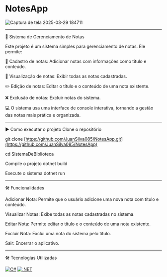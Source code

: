 # NotesApp

![Captura de tela 2025-03-29 184711](https://github.com/user-attachments/assets/089a0343-1776-4821-812f-4a5ac18ba541)

-------------------------------------------------------------------------------------------------------------------------

📓 Sistema de Gerenciamento de Notas
                                                                                                                                                                                           
 Este projeto é um sistema simples para gerenciamento de notas. Ele permite:

📝 Cadastro de notas: Adicionar notas com informações como título e conteúdo.

👀 Visualização de notas: Exibir todas as notas cadastradas.

✏️ Edição de notas: Editar o título e o conteúdo de uma nota existente.

❌ Exclusão de notas: Excluir notas do sistema.

💻 O sistema usa uma interface de console interativa, tornando a gestão das notas mais prática e organizada.

-------------------------------------------------------------------------------------------------------------------------------------

▶️ Como executar o projeto
Clone o repositório

git clone [https://github.com/JuanSilva085/NotesApp.git](https://github.com/JuanSilva085/NotesApp)                                                                            
                                                                                                                                                                                             
cd SistemaDeBiblioteca

Compile o projeto
dotnet build

Execute o sistema
dotnet run

-----------------------------------------------------------------------------------------------------------------

🛠️ Funcionalidades
                                                                                                                                                                                      
Adicionar Nota: Permite que o usuário adicione uma nova nota com título e conteúdo.

Visualizar Notas: Exibe todas as notas cadastradas no sistema.

Editar Nota: Permite editar o título e o conteúdo de uma nota existente.

Excluir Nota: Exclui uma nota do sistema pelo título.

Sair: Encerrar o aplicativo.

-----------------------------------------------------------------------------------------------------------------

🛠️ Tecnologias Utilizadas

[![C#](https://custom-icon-badges.demolab.com/badge/C%23-%23239120.svg?logo=cshrp&logoColor=white)](#)
[![.NET](https://img.shields.io/badge/.NET-512BD4?logo=dotnet&logoColor=fff)](#)



